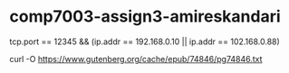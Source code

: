 # comp7003-assign3-amireskandari



tcp.port == 12345 && (ip.addr == 192.168.0.10 || ip.addr == 102.168.0.88)

curl -O https://www.gutenberg.org/cache/epub/74846/pg74846.txt